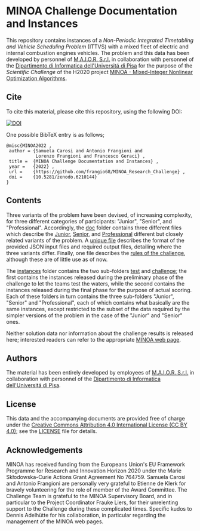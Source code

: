 # MINOA Challenge Documentation and Instances

This repository contains instances of a *Non-Periodic Integrated
Timetabling and Vehicle Scheduling Problem* (ITTVS) with a mixed
fleet of electric and internal combustion engines vehicles.
The problem and this data has been developed by personnel of
[M.A.I.O.R. S.r.l.](https://www.maior.it) in collaboration with
personnel of the [Dipartimento di Informatica
dell'Universit&aacute; di Pisa](https://www.di.unipi.it) for the
purpose of the *Scientific Challenge* of the H2020 project
[MINOA - Mixed-Integer Nonlinear Optimization
Algorithms](https://minoa-itn.fau.de).


## Cite

To cite this material, please cite this repository, using the following DOI:

[![DOI](https://zenodo.org/badge/460989331.svg)](https://zenodo.org/badge/latestdoi/460989331)

One possible BibTeX entry is as follows;

```
@misc{MINOA2022 ,
 author = {Samuela Carosi and Antonio Frangioni and
           Lorenzo Frangioni and Francesco Geraci} ,
 title =  {MINOA Challenge Documentation and Instances} ,
 year =   {2022} ,
 url =    {https://github.com/frangio68/MINOA_Research_Challenge} ,
 doi =    {10.5281/zenodo.6210144}
}
```


## Contents

Three variants of the problem have been devised, of increasing
complexity, for three different categories of participants:
"Junior", "Senior", and "Professional". Accordingly, the [doc](doc)
folder contains three different files which describe the
[Junior](doc/Problem\_Description\_Junior.pdf),
[Senior](doc/Problem\_Description\_Senior.pdf), and
[Professional](doc/Problem\_Description\_Professional.pdf)
different but closely related variants of the problem. A
[unique file](doc/Input\_Output\_format\_description.pdf) describes
the format of the provided JSON input files and required output files,
detailing where the three variants differ. Finally, one file describes
the [rules of the challenge](doc/MINOA\_Challenge\_Rules.pdf),
although these are of little use as of now.

The [instances](instances) folder contains the two sub-folders
[test](instances/test) and [challenge](instances/challenge); the
first contains the instances released during the preliminary phase of
the challenge to let the teams test the waters, while the second
contains the instances released during the final phase for the
purpose of actual scoring. Each of these folders in turn contains the
three sub-folders "Junior", "Senior" and "Professional", each of which
contains what basically are the same instances, except restricted to
the subset of the data required by the simpler versions of the problem
in the case of the "Junior" and "Senior" ones.

Neither solution data nor information about the challenge results
is released here; interested readers can refer to the appropriate
[MINOA web page](https://minoa-itn.fau.de/?page_id=921).


## Authors

The material has been entirely developed by employees of
[M.A.I.O.R. S.r.l.](https://www.maior.it) in collaboration with
personnel of the [Dipartimento di Informatica
dell'Universit&aacute; di Pisa](https://www.di.unipi.it).


## License

This data and the accompanying documents are provided free of
charge under the [Creative Commons Attribution 4.0 International
License (CC BY 4.0)](https://creativecommons.org/licenses/by/4.0/);
see the [LICENSE](LICENSE) file for details.


## Acknowledgements

MINOA has received funding from the Europeans Union's EU Framework
Programme for Research and Innovation Horizon 2020 under the Marie
Sk&#322;odowska-Curie Actions Grant Agreement No 764759. Samuela
Carosi and Antonio Frangioni are personally very grateful to
Etienne de Klerk for bravely volunteering for the role of member
of the Award Committee. The Challenge Team is grateful to the
MINOA Supervisory Board, and in particular to the Project
Coordinator Frauke Liers, for their unrelenting support to the
Challenge during these complicated times. Specific kudos to
Dennis Adelh&uuml;tte for his collaboration, in particular
regarding the management of the MINOA web pages.
